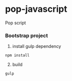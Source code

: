 # pop-javascript
Pop script 

### Bootstrap project

1) install gulp dependency
```
npm install
```

2) build
```
gulp
```